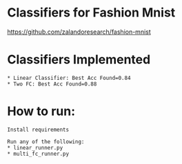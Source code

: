 

# Classifiers for Fashion Mnist

https://github.com/zalandoresearch/fashion-mnist

# Classifiers Implemented
    * Linear Classifier: Best Acc Found=0.84
    * Two FC: Best Acc Found=0.88

# How to run:
    Install requirements
    
    Run any of the following:
    * linear_runner.py
    * multi_fc_runner.py 
    
